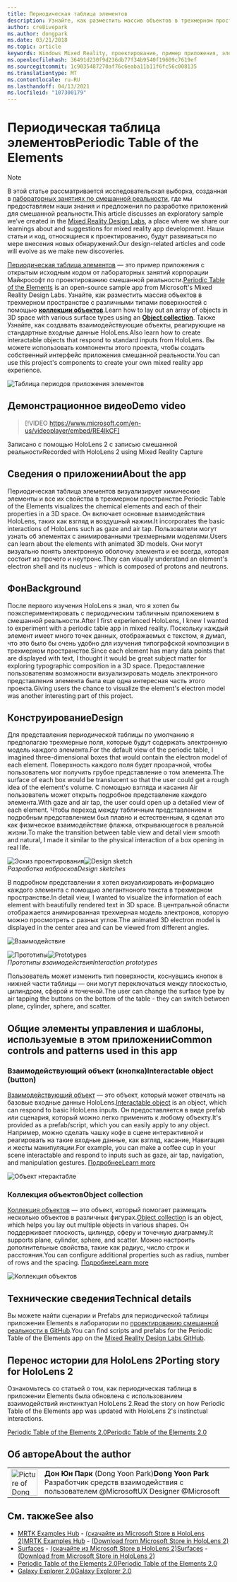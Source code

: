 ```yaml
---
title: Периодическая таблица элементов
description: Узнайте, как разместить массив объектов в трехмерном пространстве с различными типами поверхностей, используя коллекцию объектов с периодической таблицей примера приложения Elements.
author: cre8ivepark
ms.author: dongpark
ms.date: 03/21/2018
ms.topic: article
keywords: Windows Mixed Reality, проектирование, пример приложения, элементы управления, МРТК, набор средств для смешанной реальности, Unity, примеры приложений, примеры приложений, Открытый исходный код, Microsoft Store, HoloLens, гарнитура смешанной реальности, гарнитура Windows Mixed Reality, гарнитура виртуальной реальности
ms.openlocfilehash: 36491d230f9d236db77f34b9540f19609c7619ef
ms.sourcegitcommit: 1c9035487270af76c6eaba11b11f6fc56c008135
ms.translationtype: MT
ms.contentlocale: ru-RU
ms.lasthandoff: 04/13/2021
ms.locfileid: "107300179"
---
```

# <a name="periodic-table-of-the-elements"></a><span data-ttu-id="ebdd5-104">Периодическая таблица элементов</span><span class="sxs-lookup"><span data-stu-id="ebdd5-104">Periodic Table of the Elements</span></span>

>[!NOTE]
><span data-ttu-id="ebdd5-105">В этой статье рассматривается исследовательская выборка, созданная в [лабораторных занятиях по смешанной реальности](https://github.com/Microsoft/MRDesignLabs_Unity), где мы предоставляем наши знания и предложения по разработке приложений для смешанной реальности.</span><span class="sxs-lookup"><span data-stu-id="ebdd5-105">This article discusses an exploratory sample we’ve created in the [Mixed Reality Design Labs](https://github.com/Microsoft/MRDesignLabs_Unity), a place where we share our learnings about and suggestions for mixed reality app development.</span></span> <span data-ttu-id="ebdd5-106">Наши статьи и код, относящиеся к проектированию, будут развиваться по мере внесения новых обнаружений.</span><span class="sxs-lookup"><span data-stu-id="ebdd5-106">Our design-related articles and code will evolve as we make new discoveries.</span></span>

<span data-ttu-id="ebdd5-107">[Периодическая таблица элементов](https://github.com/Microsoft/MRDesignLabs_Unity_PeriodicTable) — это пример приложения с открытым исходным кодом от лабораторных занятий корпорации Майкрософт по проектированию смешанной реальности.</span><span class="sxs-lookup"><span data-stu-id="ebdd5-107">[Periodic Table of the Elements](https://github.com/Microsoft/MRDesignLabs_Unity_PeriodicTable) is an open-source sample app from Microsoft's Mixed Reality Design Labs.</span></span> <span data-ttu-id="ebdd5-108">Узнайте, как разместить массив объектов в трехмерном пространстве с различными типами поверхностей с помощью **[коллекции объектов](../../design/object-collection.md)**.</span><span class="sxs-lookup"><span data-stu-id="ebdd5-108">Learn how to lay out an array of objects in 3D space with various surface types using an **[Object collection](../../design/object-collection.md)**.</span></span> <span data-ttu-id="ebdd5-109">Также Узнайте, как создавать взаимодействующие объекты, реагирующие на стандартные входные данные HoloLens.</span><span class="sxs-lookup"><span data-stu-id="ebdd5-109">Also learn how to create interactable objects that respond to standard inputs from HoloLens.</span></span> <span data-ttu-id="ebdd5-110">Вы можете использовать компоненты этого проекта, чтобы создать собственный интерфейс приложения смешанной реальности.</span><span class="sxs-lookup"><span data-stu-id="ebdd5-110">You can use this project's components to create your own mixed reality app experience.</span></span>

![Таблица периодов приложения элементов](images/640px-periodictable-hero.jpg)

## <a name="demo-video"></a><span data-ttu-id="ebdd5-112">Демонстрационное видео</span><span class="sxs-lookup"><span data-stu-id="ebdd5-112">Demo video</span></span> 
> [!VIDEO https://www.microsoft.com/en-us/videoplayer/embed/RE4IkCF]

<span data-ttu-id="ebdd5-113">Записано с помощью HoloLens 2 с записью смешанной реальности</span><span class="sxs-lookup"><span data-stu-id="ebdd5-113">Recorded with HoloLens 2 using Mixed Reality Capture</span></span>

## <a name="about-the-app"></a><span data-ttu-id="ebdd5-114">Сведения о приложении</span><span class="sxs-lookup"><span data-stu-id="ebdd5-114">About the app</span></span>

<span data-ttu-id="ebdd5-115">Периодическая таблица элементов визуализирует химические элементы и все их свойства в трехмерном пространстве.</span><span class="sxs-lookup"><span data-stu-id="ebdd5-115">Periodic Table of the Elements visualizes the chemical elements and each of their properties in a 3D space.</span></span> <span data-ttu-id="ebdd5-116">Он включает основные взаимодействия HoloLens, таких как взгляд и воздушный нажим.</span><span class="sxs-lookup"><span data-stu-id="ebdd5-116">It incorporates the basic interactions of HoloLens such as gaze and air tap.</span></span> <span data-ttu-id="ebdd5-117">Пользователи могут узнать об элементах с анимированными трехмерными моделями.</span><span class="sxs-lookup"><span data-stu-id="ebdd5-117">Users can learn about the elements with animated 3D models.</span></span> <span data-ttu-id="ebdd5-118">Они могут визуально понять электронную оболочку элемента и ее всегда, которая состоит из прочего и неутронс.</span><span class="sxs-lookup"><span data-stu-id="ebdd5-118">They can visually understand an element's electron shell and its nucleus - which is composed of protons and neutrons.</span></span>

## <a name="background"></a><span data-ttu-id="ebdd5-119">Фон</span><span class="sxs-lookup"><span data-stu-id="ebdd5-119">Background</span></span>

<span data-ttu-id="ebdd5-120">После первого изучения HoloLens я знал, что я хотел бы поэкспериментировать с периодическим табличным приложением в смешанной реальности.</span><span class="sxs-lookup"><span data-stu-id="ebdd5-120">After I first experienced HoloLens, I knew I wanted to experiment with a periodic table app in mixed reality.</span></span> <span data-ttu-id="ebdd5-121">Поскольку каждый элемент имеет много точек данных, отображаемых с текстом, я думал, что это было бы очень удобно для изучения типографской композиции в трехмерном пространстве.</span><span class="sxs-lookup"><span data-stu-id="ebdd5-121">Since each element has many data points that are displayed with text, I thought it would be great subject matter for exploring typographic composition in a 3D space.</span></span> <span data-ttu-id="ebdd5-122">Предоставление пользователям возможности визуализировать модель электронного представления элемента была еще одна интересная часть этого проекта.</span><span class="sxs-lookup"><span data-stu-id="ebdd5-122">Giving users the chance to visualize the element's electron model was another interesting part of this project.</span></span>

## <a name="design"></a><span data-ttu-id="ebdd5-123">Конструирование</span><span class="sxs-lookup"><span data-stu-id="ebdd5-123">Design</span></span>

<span data-ttu-id="ebdd5-124">Для представления периодической таблицы по умолчанию я предполагаю трехмерные поля, которые будут содержать электронную модель каждого элемента.</span><span class="sxs-lookup"><span data-stu-id="ebdd5-124">For the default view of the periodic table, I imagined three-dimensional boxes that would contain the electron model of each element.</span></span> <span data-ttu-id="ebdd5-125">Поверхность каждого поля будет прозрачной, чтобы пользователь мог получить грубое представление о том элемента.</span><span class="sxs-lookup"><span data-stu-id="ebdd5-125">The surface of each box would be translucent so that the user could get a rough idea of the element's volume.</span></span> <span data-ttu-id="ebdd5-126">С помощью взгляда и касания Air пользователь может открыть подробное представление каждого элемента.</span><span class="sxs-lookup"><span data-stu-id="ebdd5-126">With gaze and air tap, the user could open up a detailed view of each element.</span></span> <span data-ttu-id="ebdd5-127">Чтобы переход между табличным представлением и подробным представлением был плавно и естественным, я сделал это как физическое взаимодействие флажка, открывающегося в реальной жизни.</span><span class="sxs-lookup"><span data-stu-id="ebdd5-127">To make the transition between table view and detail view smooth and natural, I made it similar to the physical interaction of a box opening in real life.</span></span>

<span data-ttu-id="ebdd5-128">![Эскиз проектирования](images/640px-sketch20170406.jpg)</span><span class="sxs-lookup"><span data-stu-id="ebdd5-128">![Design sketch](images/640px-sketch20170406.jpg)</span></span><br>
<span data-ttu-id="ebdd5-129">*Разработка набросков*</span><span class="sxs-lookup"><span data-stu-id="ebdd5-129">*Design sketches*</span></span>

<span data-ttu-id="ebdd5-130">В подробном представлении я хотел визуализировать информацию каждого элемента с помощью элегантноного текста в трехмерном пространстве.</span><span class="sxs-lookup"><span data-stu-id="ebdd5-130">In detail view, I wanted to visualize the information of each element with beautifully rendered text in 3D space.</span></span> <span data-ttu-id="ebdd5-131">В центральной области отображается анимированная трехмерная модель электронов, которую можно просмотреть с разных углов.</span><span class="sxs-lookup"><span data-stu-id="ebdd5-131">The animated 3D electron model is displayed in the center area and can be viewed from different angles.</span></span>

![Взаимодействие](images/640px-periodictable-interaction.jpg)

<span data-ttu-id="ebdd5-133">![Прототипы](images/640px-periodictable-prototypes.jpg)</span><span class="sxs-lookup"><span data-stu-id="ebdd5-133">![Prototypes](images/640px-periodictable-prototypes.jpg)</span></span><br>
<span data-ttu-id="ebdd5-134">*Прототипы взаимодействия*</span><span class="sxs-lookup"><span data-stu-id="ebdd5-134">*Interaction prototypes*</span></span>

<span data-ttu-id="ebdd5-135">Пользователь может изменить тип поверхности, коснувшись кнопок в нижней части таблицы — они могут переключаться между плоскостью, цилиндром, сферой и точечной.</span><span class="sxs-lookup"><span data-stu-id="ebdd5-135">The user can change the surface type by air tapping the buttons on the bottom of the table - they can switch between plane, cylinder, sphere, and scatter.</span></span>

## <a name="common-controls-and-patterns-used-in-this-app"></a><span data-ttu-id="ebdd5-136">Общие элементы управления и шаблоны, используемые в этом приложении</span><span class="sxs-lookup"><span data-stu-id="ebdd5-136">Common controls and patterns used in this app</span></span>

### <a name="interactable-object-button"></a><span data-ttu-id="ebdd5-137">Взаимодействующий объект (кнопка)</span><span class="sxs-lookup"><span data-stu-id="ebdd5-137">Interactable object (button)</span></span>

<span data-ttu-id="ebdd5-138">[Взаимодействующий объект](../../design/interactable-object.md) — это объект, который может отвечать на базовые входные данные HoloLens.</span><span class="sxs-lookup"><span data-stu-id="ebdd5-138">[Interactable object](../../design/interactable-object.md) is an object, which can respond to basic HoloLens inputs.</span></span> <span data-ttu-id="ebdd5-139">Он предоставляется в виде prefab или сценария, который можно легко применить к любому объекту.</span><span class="sxs-lookup"><span data-stu-id="ebdd5-139">It's provided as a prefab/script, which you can easily apply to any object.</span></span> <span data-ttu-id="ebdd5-140">Например, можно сделать чашку кофе в сцене интерактивной и реагировать на такие входные данные, как взгляд, касание, Навигация и жесты манипуляции.</span><span class="sxs-lookup"><span data-stu-id="ebdd5-140">For example, you can make a coffee cup in your scene interactable and respond to inputs such as gaze, air tap, navigation, and manipulation gestures.</span></span> [<span data-ttu-id="ebdd5-141">Подробнее</span><span class="sxs-lookup"><span data-stu-id="ebdd5-141">Learn more</span></span>](../../design/interactable-object.md)

![Объект нтерактабле](images/640px-periodictable-interactableobject.jpg)

### <a name="object-collection"></a><span data-ttu-id="ebdd5-143">Коллекция объектов</span><span class="sxs-lookup"><span data-stu-id="ebdd5-143">Object collection</span></span>

<span data-ttu-id="ebdd5-144">[Коллекция объектов](../../design/object-collection.md) — это объект, который помогает размещать несколько объектов в различных фигурах.</span><span class="sxs-lookup"><span data-stu-id="ebdd5-144">[Object collection](../../design/object-collection.md) is an object, which helps you lay out multiple objects in various shapes.</span></span> <span data-ttu-id="ebdd5-145">Он поддерживает плоскость, цилиндр, сферу и точечную диаграмму.</span><span class="sxs-lookup"><span data-stu-id="ebdd5-145">It supports plane, cylinder, sphere, and scatter.</span></span> <span data-ttu-id="ebdd5-146">Можно настроить дополнительные свойства, такие как радиус, число строк и расстояния.</span><span class="sxs-lookup"><span data-stu-id="ebdd5-146">You can configure additional properties such as radius, number of rows and the spacing.</span></span> [<span data-ttu-id="ebdd5-147">Подробнее</span><span class="sxs-lookup"><span data-stu-id="ebdd5-147">Learn more</span></span>](../../design/object-collection.md)

![Коллекция объектов](images/640px-periodictable-collections.jpg)

## <a name="technical-details"></a><span data-ttu-id="ebdd5-149">Технические сведения</span><span class="sxs-lookup"><span data-stu-id="ebdd5-149">Technical details</span></span>

<span data-ttu-id="ebdd5-150">Вы можете найти сценарии и Prefabs для периодической таблицы приложения Elements в лаборатории по [проектированию смешанной реальности в GitHub](https://github.com/Microsoft/MRDesignLabs_Unity_PeriodicTable).</span><span class="sxs-lookup"><span data-stu-id="ebdd5-150">You can find scripts and prefabs for the Periodic Table of the Elements app on the [Mixed Reality Design Labs GitHub](https://github.com/Microsoft/MRDesignLabs_Unity_PeriodicTable).</span></span>

## <a name="porting-story-for-hololens-2"></a><span data-ttu-id="ebdd5-151">Перенос истории для HoloLens 2</span><span class="sxs-lookup"><span data-stu-id="ebdd5-151">Porting story for HoloLens 2</span></span>

<span data-ttu-id="ebdd5-152">Ознакомьтесь со статьей о том, как периодическая таблица в приложении Elements была обновлена с использованием взаимодействий инстинктуал HoloLens 2.</span><span class="sxs-lookup"><span data-stu-id="ebdd5-152">Read the story on how Periodic Table of the Elements app was updated with HoloLens 2's instinctual interactions.</span></span>

[<span data-ttu-id="ebdd5-153">Periodic Table of the Elements 2.0</span><span class="sxs-lookup"><span data-stu-id="ebdd5-153">Periodic Table of the Elements 2.0</span></span>](https://medium.com/@dongyoonpark/bringing-the-periodic-table-of-the-elements-app-to-hololens-2-with-mrtk-v2-a6e3d8362158)




## <a name="about-the-author"></a><span data-ttu-id="ebdd5-154">Об авторе</span><span class="sxs-lookup"><span data-stu-id="ebdd5-154">About the author</span></span>

<table style="border-collapse:collapse" padding-left="0px">
<tr>
<td style="border-style: none" width="60px"><img alt="Picture of Dong Yoon Park" width="60" height="60" src="images/dongyoonpark.jpg"></td>
<td style="border-style: none"><span data-ttu-id="ebdd5-155"><b>Дон Юн Парк</b> (Dong Yoon Park)</span><span class="sxs-lookup"><span data-stu-id="ebdd5-155"><b>Dong Yoon Park</b></span></span><br><span data-ttu-id="ebdd5-156">Разработчик средств взаимодействия с пользователем @Microsoft</span><span class="sxs-lookup"><span data-stu-id="ebdd5-156">UX Designer @Microsoft</span></span></td>
</tr>
</table>

## <a name="see-also"></a><span data-ttu-id="ebdd5-157">См. также</span><span class="sxs-lookup"><span data-stu-id="ebdd5-157">See also</span></span>

* <span data-ttu-id="ebdd5-158">[MRTK Examples Hub](https://docs.microsoft.com/windows/mixed-reality/mrtk-unity/features/example-scenes/example-hub) - [(скачайте из Microsoft Store в HoloLens 2)](https://www.microsoft.com/en-us/p/mrtk-examples-hub/9mv8c39l2sj4)</span><span class="sxs-lookup"><span data-stu-id="ebdd5-158">[MRTK Examples Hub](https://docs.microsoft.com/windows/mixed-reality/mrtk-unity/features/example-scenes/example-hub) - [(Download from Microsoft Store in HoloLens 2)](https://www.microsoft.com/en-us/p/mrtk-examples-hub/9mv8c39l2sj4)</span></span>
* <span data-ttu-id="ebdd5-159">[Surfaces](sampleapp-surfaces.md) - [(скачайте из Microsoft Store в HoloLens 2)](https://www.microsoft.com/en-us/p/surfaces/9nvkpv3sk3x0)</span><span class="sxs-lookup"><span data-stu-id="ebdd5-159">[Surfaces](sampleapp-surfaces.md) - [(Download from Microsoft Store in HoloLens 2)](https://www.microsoft.com/en-us/p/surfaces/9nvkpv3sk3x0)</span></span>
* [<span data-ttu-id="ebdd5-160">Periodic Table of the Elements 2.0</span><span class="sxs-lookup"><span data-stu-id="ebdd5-160">Periodic Table of the Elements 2.0</span></span>](https://medium.com/@dongyoonpark/bringing-the-periodic-table-of-the-elements-app-to-hololens-2-with-mrtk-v2-a6e3d8362158)
* [<span data-ttu-id="ebdd5-161">Galaxy Explorer 2.0</span><span class="sxs-lookup"><span data-stu-id="ebdd5-161">Galaxy Explorer 2.0</span></span>](galaxy-explorer-update.md)